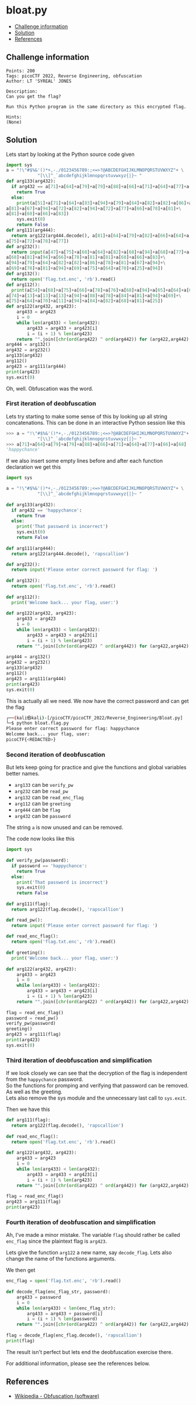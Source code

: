 # bloat.py

- [Challenge information](#challenge-information)
- [Solution](#solution)
- [References](#references)

## Challenge information
```
Points: 200
Tags: picoCTF 2022, Reverse Engineering, obfuscation
Author: LT 'SYREAL' JONES

Description:
Can you get the flag?

Run this Python program in the same directory as this encrypted flag.
 
Hints:
(None)
```

## Solution

Lets start by looking at the Python source code given
```python
import sys
a = "!\"#$%&'()*+,-./0123456789:;<=>?@ABCDEFGHIJKLMNOPQRSTUVWXYZ"+ \
            "[\\]^_`abcdefghijklmnopqrstuvwxyz{|}~ "
def arg133(arg432):
  if arg432 == a[71]+a[64]+a[79]+a[79]+a[88]+a[66]+a[71]+a[64]+a[77]+a[66]+a[68]:
    return True
  else:
    print(a[51]+a[71]+a[64]+a[83]+a[94]+a[79]+a[64]+a[82]+a[82]+a[86]+a[78]+\
a[81]+a[67]+a[94]+a[72]+a[82]+a[94]+a[72]+a[77]+a[66]+a[78]+a[81]+\
a[81]+a[68]+a[66]+a[83])
    sys.exit(0)
    return False
def arg111(arg444):
  return arg122(arg444.decode(), a[81]+a[64]+a[79]+a[82]+a[66]+a[64]+a[75]+\
a[75]+a[72]+a[78]+a[77])
def arg232():
  return input(a[47]+a[75]+a[68]+a[64]+a[82]+a[68]+a[94]+a[68]+a[77]+a[83]+\
a[68]+a[81]+a[94]+a[66]+a[78]+a[81]+a[81]+a[68]+a[66]+a[83]+\
a[94]+a[79]+a[64]+a[82]+a[82]+a[86]+a[78]+a[81]+a[67]+a[94]+\
a[69]+a[78]+a[81]+a[94]+a[69]+a[75]+a[64]+a[70]+a[25]+a[94])
def arg132():
  return open('flag.txt.enc', 'rb').read()
def arg112():
  print(a[54]+a[68]+a[75]+a[66]+a[78]+a[76]+a[68]+a[94]+a[65]+a[64]+a[66]+\
a[74]+a[13]+a[13]+a[13]+a[94]+a[88]+a[78]+a[84]+a[81]+a[94]+a[69]+\
a[75]+a[64]+a[70]+a[11]+a[94]+a[84]+a[82]+a[68]+a[81]+a[25])
def arg122(arg432, arg423):
    arg433 = arg423
    i = 0
    while len(arg433) < len(arg432):
        arg433 = arg433 + arg423[i]
        i = (i + 1) % len(arg423)        
    return "".join([chr(ord(arg422) ^ ord(arg442)) for (arg422,arg442) in zip(arg432,arg433)])
arg444 = arg132()
arg432 = arg232()
arg133(arg432)
arg112()
arg423 = arg111(arg444)
print(arg423)
sys.exit(0)
```

Oh, well. Obfuscation was the word.

### First iteration of deobfuscation

Lets try starting to make some sense of this by looking up all string concatenations.
This can be done in an interactive Python session like this
```python
>>> a = "!\"#$%&'()*+,-./0123456789:;<=>?@ABCDEFGHIJKLMNOPQRSTUVWXYZ"+ \
            "[\\]^_`abcdefghijklmnopqrstuvwxyz{|}~ "
>>> a[71]+a[64]+a[79]+a[79]+a[88]+a[66]+a[71]+a[64]+a[77]+a[66]+a[68]
'happychance'
```

If we also insert some empty lines before and after each function declaration we get this
```python
import sys

a = "!\"#$%&'()*+,-./0123456789:;<=>?@ABCDEFGHIJKLMNOPQRSTUVWXYZ"+ \
            "[\\]^_`abcdefghijklmnopqrstuvwxyz{|}~ "
            
def arg133(arg432):
  if arg432 == 'happychance':
    return True
  else:
    print('That password is incorrect')
    sys.exit(0)
    return False
    
def arg111(arg444):
  return arg122(arg444.decode(), 'rapscallion')

def arg232():
  return input('Please enter correct password for flag: ')
  
def arg132():
  return open('flag.txt.enc', 'rb').read()
  
def arg112():
  print('Welcome back... your flag, user:')
  
def arg122(arg432, arg423):
    arg433 = arg423
    i = 0
    while len(arg433) < len(arg432):
        arg433 = arg433 + arg423[i]
        i = (i + 1) % len(arg423)        
    return "".join([chr(ord(arg422) ^ ord(arg442)) for (arg422,arg442) in zip(arg432,arg433)])
    
arg444 = arg132()
arg432 = arg232()
arg133(arg432)
arg112()
arg423 = arg111(arg444)
print(arg423)
sys.exit(0)
```

This is actually all we need. We now have the correct password and can get the flag
```bash
┌──(kali㉿kali)-[/picoCTF/picoCTF_2022/Reverse_Engineering/Bloat.py]
└─$ python bloat.flag.py
Please enter correct password for flag: happychance
Welcome back... your flag, user:
picoCTF{<REDACTED>}
```

### Second iteration of deobfuscation

But lets keep going for practice and give the functions and global variables better names. 
 * `arg133` can be `verify_pw`
 * `arg232` can be `read_pw`
 * `arg132` can be `read_enc_flag`
 * `arg112` can be `greeting`
 * `arg444` can be `flag`
 * `arg432` can be `password`

The string `a` is now unused and can be removed. 

The code now looks like this
```python
import sys
            
def verify_pw(password):
  if password == 'happychance':
    return True
  else:
    print('That password is incorrect')
    sys.exit(0)
    return False
    
def arg111(flag):
  return arg122(flag.decode(), 'rapscallion')

def read_pw():
  return input('Please enter correct password for flag: ')
  
def read_enc_flag():
  return open('flag.txt.enc', 'rb').read()
  
def greeting():
  print('Welcome back... your flag, user:')
  
def arg122(arg432, arg423):
    arg433 = arg423
    i = 0
    while len(arg433) < len(arg432):
        arg433 = arg433 + arg423[i]
        i = (i + 1) % len(arg423)        
    return "".join([chr(ord(arg422) ^ ord(arg442)) for (arg422,arg442) in zip(arg432,arg433)])
    
flag = read_enc_flag()
password = read_pw()
verify_pw(password)
greeting()
arg423 = arg111(flag)
print(arg423)
sys.exit(0)
```

### Third iteration of deobfuscation and simplification

If we look closely we can see that the decryption of the flag is independent from the `happychance` password.  
So the functions for promping and verifying that password can be removed. As well as the greeting.  
Lets also remove the sys module and the unnecessary last call to `sys.exit`.

Then we have this
```python
def arg111(flag):
  return arg122(flag.decode(), 'rapscallion')
  
def read_enc_flag():
  return open('flag.txt.enc', 'rb').read()
  
def arg122(arg432, arg423):
    arg433 = arg423
    i = 0
    while len(arg433) < len(arg432):
        arg433 = arg433 + arg423[i]
        i = (i + 1) % len(arg423)        
    return "".join([chr(ord(arg422) ^ ord(arg442)) for (arg422,arg442) in zip(arg432,arg433)])
    
flag = read_enc_flag()
arg423 = arg111(flag)
print(arg423)
```

### Fourth iteration of deobfuscation and simplification

Ah, I've made a minor mistake. The variable `flag` should rather be called `enc_flag` since the plaintext flag is `arg423`.

Lets give the function `arg122` a new name, say `decode_flag`. Lets also change the name of the functions arguments.

We then get
```python
enc_flag = open('flag.txt.enc', 'rb').read()
  
def decode_flag(enc_flag_str, password):
    arg433 = password
    i = 0
    while len(arg433) < len(enc_flag_str):
        arg433 = arg433 + password[i]
        i = (i + 1) % len(password)        
    return "".join([chr(ord(arg422) ^ ord(arg442)) for (arg422,arg442) in zip(enc_flag_str, arg433)])
    
flag = decode_flag(enc_flag.decode(), 'rapscallion')
print(flag)
```

The result isn't perfect but lets end the deobfuscation exercise there.

For additional information, please see the references below.

## References

- [Wikipedia - Obfuscation (software)](https://en.wikipedia.org/wiki/Obfuscation_(software))

